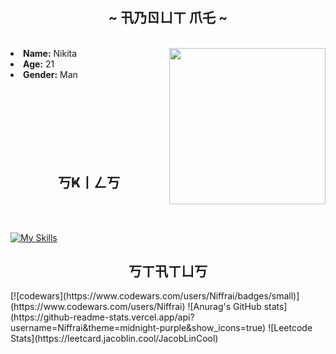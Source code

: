 <div>
<h2 align="center">  ~ 卂乃ㄖㄩㄒ 爪乇 ~  </h2>
  <br>
  <div align="center">
<img src="https://media2.giphy.com/media/v1.Y2lkPTc5MGI3NjExZXdncGs3d2twYTA0OW1yYXdpaDRpMWd6cHhxMDV2dzd3Ymk5OXd1biZlcD12MV9pbnRlcm5hbF9naWZfYnlfaWQmY3Q9Zw/l6tDL3jzbqUTrXifZH/giphy.gif" width="250", align="right">
  </div>
 <li>
 <b>Name:</b> Nikita</li>
 <li>
   <b>Age:</b> 21</li>
 <li>
 <b>Gender:</b> Man</li>
</div>
<br><br><br><br><br><br><br>
<h2 align="center">   丂Ҝ丨ㄥ丂  </h2>
<br><br>

[![My Skills](https://skillicons.dev/icons?i=py,cs,github,obsidian,vscode)](https://skillicons.dev)
<h2 align="center">丂ㄒ卂ㄒㄩ丂</h2>
[![codewars](https://www.codewars.com/users/Niffrai/badges/small)](https://www.codewars.com/users/Niffrai)
![Anurag's GitHub stats](https://github-readme-stats.vercel.app/api?username=Niffrai&theme=midnight-purple&show_icons=true)
![Leetcode Stats](https://leetcard.jacoblin.cool/JacobLinCool)
